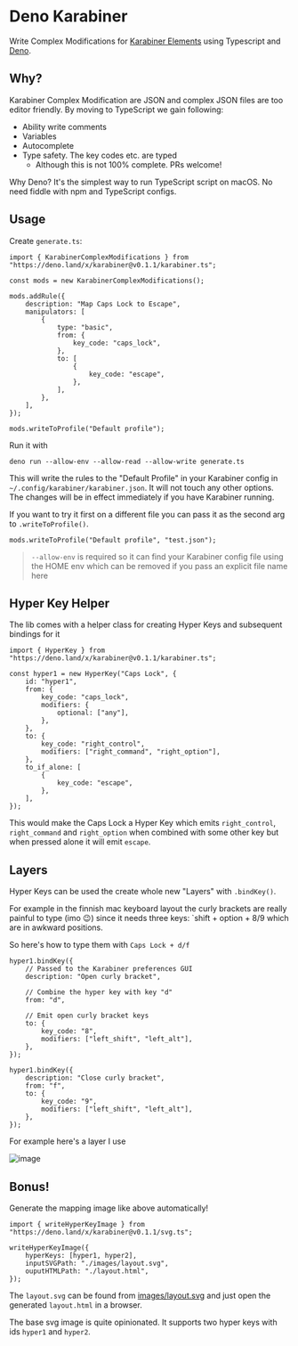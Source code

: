 # Deno Karabiner

Write Complex Modifications for [Karabiner
Elements](https://karabiner-elements.pqrs.org/) using Typescript and
[Deno](https://deno.land/).

## Why?

Karabiner Complex Modification are JSON and complex JSON files are too editor
friendly. By moving to TypeScript we gain following:

-   Ability write comments
-   Variables
-   Autocomplete
-   Type safety. The key codes etc. are typed
    -   Although this is not 100% complete. PRs welcome!

Why Deno? It's the simplest way to run TypeScript script on macOS. No need
fiddle with npm and TypeScript configs.

## Usage

Create `generate.ts`:

```tsx
import { KarabinerComplexModifications } from "https://deno.land/x/karabiner@v0.1.1/karabiner.ts";

const mods = new KarabinerComplexModifications();

mods.addRule({
    description: "Map Caps Lock to Escape",
    manipulators: [
        {
            type: "basic",
            from: {
                key_code: "caps_lock",
            },
            to: [
                {
                    key_code: "escape",
                },
            ],
        },
    ],
});

mods.writeToProfile("Default profile");
```

Run it with

```
deno run --allow-env --allow-read --allow-write generate.ts
```

This will write the rules to the "Default Profile" in your Karabiner config
in `~/.config/karabiner/karabiner.json`. It will not touch any other options.
The changes will be in effect immediately if you have Karabiner running.

If you want to try it first on a different file you can pass it as the second
arg to `.writeToProfile()`.

```tsx
mods.writeToProfile("Default profile", "test.json");
```

> `--allow-env` is required so it can find your Karabiner config file using
> the HOME env which can be removed if you pass an explicit file name here

## Hyper Key Helper

The lib comes with a helper class for creating Hyper Keys and subsequent
bindings for it

```tsx
import { HyperKey } from "https://deno.land/x/karabiner@v0.1.1/karabiner.ts";

const hyper1 = new HyperKey("Caps Lock", {
    id: "hyper1",
    from: {
        key_code: "caps_lock",
        modifiers: {
            optional: ["any"],
        },
    },
    to: {
        key_code: "right_control",
        modifiers: ["right_command", "right_option"],
    },
    to_if_alone: [
        {
            key_code: "escape",
        },
    ],
});
```

This would make the Caps Lock a Hyper Key which emits `right_control`,
`right_command` and `right_option` when combined with some other key but when
pressed alone it will emit `escape`.

## Layers

Hyper Keys can be used the create whole new "Layers" with `.bindKey()`.

For example in the finnish mac keyboard layout the curly brackets are really
painful to type (imo 😉) since it needs three keys: `shift + option + 8/9
which are in awkward positions.

So here's how to type them with `Caps Lock + d/f`

```tsx
hyper1.bindKey({
    // Passed to the Karabiner preferences GUI
    description: "Open curly bracket",

    // Combine the hyper key with key "d"
    from: "d",

    // Emit open curly bracket keys
    to: {
        key_code: "8",
        modifiers: ["left_shift", "left_alt"],
    },
});

hyper1.bindKey({
    description: "Close curly bracket",
    from: "f",
    to: {
        key_code: "9",
        modifiers: ["left_shift", "left_alt"],
    },
});
```

For example here's a layer I use

![image](https://user-images.githubusercontent.com/225712/101291309-79430680-3810-11eb-9c57-935b8cc324d0.png)

## Bonus!

Generate the mapping image like above automatically!

```tsx
import { writeHyperKeyImage } from "https://deno.land/x/karabiner@v0.1.1/svg.ts";

writeHyperKeyImage({
    hyperKeys: [hyper1, hyper2],
    inputSVGPath: "./images/layout.svg",
    ouputHTMLPath: "./layout.html",
});
```

The `layout.svg` can be found from [images/layout.svg](images/layout.svg) and
just open the generated `layout.html` in a browser.

The base svg image is quite opinionated. It supports two hyper keys with ids
`hyper1` and `hyper2`.
